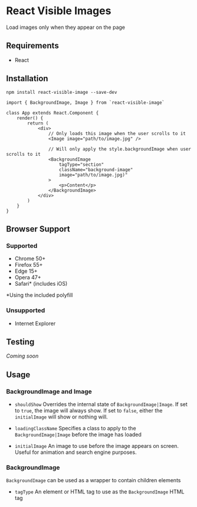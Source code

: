 # React Visible Images
Load images only when they appear on the page

## Requirements
- React

## Installation
```
npm install react-visible-image --save-dev
```

```
import { BackgroundImage, Image } from `react-visible-image`

class App extends React.Component {
    render() {
        return (
            <div>
                // Only loads this image when the user scrolls to it
                <Image image="path/to/image.jpg" />

                // Will only apply the style.backgroundImage when user scrolls to it
                <BackgroundImage
                    tagType="section"
                    className="background-image"
                    image="path/to/image.jpg)"
                >
                    <p>Content</p>
                </BackgroundImage>
            </div>
        )
    }
}
```

## Browser Support

### Supported
- Chrome 50+
- Firefox 55+
- Edge 15+
- Opera 47+
- Safari\* (includes iOS)

\*Using the included polyfill

### Unsupported
- Internet Explorer


## Testing
_Coming soon_


## Usage

### BackgroundImage and Image

- `shouldShow`
Overrides the internal state of `BackgroundImage|Image`. If set to `true`, the image will always show. If set to `false`, either the `initialImage` will show or nothing will.

- `loadingClassName`
Specifies a class to apply to the `BackgroundImage|Image` before the image has loaded

- `initialImage`
An image to use before the image appears on screen. Useful for animation and search engine purposes.

### BackgroundImage
`BackgroundImage` can be used as a wrapper to contain children elements

- `tagType`
An element or HTML tag to use as the `BackgroundImage` HTML tag
